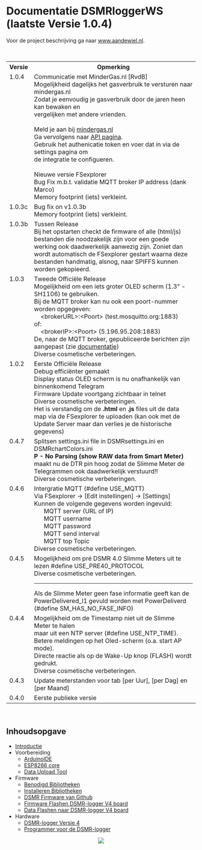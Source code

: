 # Documentatie DSMRloggerWS (laatste Versie 1.0.4)

<p>Voor de project beschrijving ga naar <a href="https://willem.aandewiel.nl/index.php/2018/08/28/slimme-meter-uitlezer/">www.aandewiel.nl</a>.</p>
<br>
<table>
<tr><th>Versie</th><th>Opmerking</th></tr>
<tr>
   <td valign="top">1.0.4</td>
   <td>Communicatie met MinderGas.nl [RvdB]
      <br>Mogelijkheid dagelijks het gasverbruik te versturen naar mindergas.nl
      <br>Zodat je eenvoudig je gasverbruik door de jaren heen kan bewaken en 
      <br>vergelijken met andere vrienden.
      <br>
      <br>Meld je aan bij <a href="https://mindergas.nl/">mindergas.nl</a>
      <br>Ga vervolgens naar <a href="https://mindergas.nl/member/api">API pagina</a>.
      <br>Gebruik het authenicatie token en voer dat in via de settings pagina om 
      <br>de integratie te configueren. 
      <br>
      <br>Nieuwe versie FSexplorer
      <br>Bug Fix m.b.t. validatie MQTT broker IP address  (dank Marco)
      <br>Memory footprint (iets) verkleint.
   </td>
</tr>
<tr>
   <td valign="top">1.0.3c</td>
   <td>Bug fix on v1.0.3b
      <br>Memory footprint (iets) verkleint.
   </td>
</tr>
<tr>
   <td valign="top">1.0.3b</td>
   <td>Tussen Release
      <br>Bij het opstarten checkt de firmware of alle (html/js) bestanden
   	  die noodzakelijk zijn voor een goede werking ook daadwerkelijk
	    aanwezig zijn. Zoniet dan wordt automatisch de FSexplorer gestart
	    waarna deze bestanden handmatig, alsnog, naar SPIFFS kunnen worden
	    gekopieerd.
   </td>
</tr>
<tr>
   <td valign="top">1.0.3</td>
   <td>Tweede Officiële Release
      <br>Mogelijkheid om een iets groter OLED scherm (1.3" - SH1106) te gebruiken.
      <br>Bij de MQTT broker kan nu ook een poort-nummer worden opgegeven:
	<br> &nbsp; &nbsp; &lt;brokerURL&gt;:&lt;Poort&gt; (test.mosquitto.org:1883)
	<br>of:
	<br> &nbsp; &nbsp; &lt;brokerIP&gt;:&lt;Poort&gt; (5.196.95.208:1883)
      <br>De, naar de MQTT broker, gepubliceerde berichten zijn aangepast (zie 
	  <a href="https://mrwheel.github.io/DSMRloggerWS/Use_MQTT/">documentatie</a>)
      <br>Diverse cosmetische verbeteringen.
   </td>
</tr>
<tr>
   <td valign="top">1.0.2</td>
   <td>Eerste Officiële Release
      <br>Debug efficiënter gemaakt
      <br>Display status OLED scherm is nu onafhankelijk van binnenkomend Telegram
      <br>Firmware Update voortgang zichtbaar in telnet
      <br>Diverse cosmetische verbeteringen.
      <br>Het is verstandig om de <b>.html</b> en <b>.js</b> files uit de data map via de FSexplorer
	  te uploaden (kan ook met de Update Server maar dan verlies je de historische
          gegevens)
   </td>
</tr>
<tr>
   <td valign="top">0.4.7</td>
   <td>Splitsen settings.ini file in DSMRsettings.ini en DSMRchartColors.ini
      <br><b>P - No Parsing (show RAW data from Smart Meter)</b> maakt nu de DTR pin hoog
          zodat de Slimme Meter de Telegrammen ook daadwerkelijk verstuurd!!
      <br>Diverse cosmetische verbeteringen.
   </td>
</tr>
<tr>
   <td valign="top">0.4.6</td>
   <td>Intergratie MQTT (#define USE_MQTT)
      <br>Via FSexplorer -> [Edit instellingen] -> [Settings]
      <br>Kunnen de volgende gegevens worden ingevuld:
      <br> &nbsp; &nbsp; &nbsp; MQTT server (URL of IP)
      <br> &nbsp; &nbsp; &nbsp; MQTT username
      <br> &nbsp; &nbsp; &nbsp; MQTT password
      <br> &nbsp; &nbsp; &nbsp; MQTT send interval
      <br> &nbsp; &nbsp; &nbsp; MQTT top Topic
      <br>Diverse cosmetische verbeteringen.
   </td>
</tr>
<tr>
   <td valign="top">0.4.5</td>
   <td>Mogelijkheid om pré DSMR 4.0 Slimme Meters uit te lezen
          #define&nbsp;USE_PRE40_PROTOCOL
      <br>Diverse cosmetische verbeteringen.
      <br><hr>
          Als de Slimme Meter geen fase informatie geeft kan
          de PowerDelivered_l1 gevuld worden met PowerDeliverd
          (#define&nbsp;SM_HAS_NO_FASE_INFO)
   </td>
</tr>
<tr>
   <td valign="top">0.4.4</td>
   <td>Mogelijkheid om de Timestamp niet uit de Slimme Meter te halen
      <br>maar uit een NTP server (#define&nbsp;USE_NTP_TIME).
      <br>Betere meldingen op het Oled-scherm (o.a. start AP mode).
      <br>Directe reactie als op de Wake-Up knop (FLASH) wordt gedrukt.
      <br>Diverse cosmetische verbeteringen.
   </td>
</tr>
<tr><td valign="top">0.4.3</td><td>Update meterstanden voor tab [per Uur], [per Dag] en [per Maand]</td></tr>
<tr><td valign="top">0.4.0</td><td>Eerste publieke versie</td></tr>
</table>
<br>
<h2 id="inhoudsopgave">Inhoudsopgave</h2>
<ul>
<li><a href="https://mrwheel.github.io/DSMRloggerWS/introductie/">Introductie</a></li>
<li>Voorbereiding<ul>
<li><a href="https://mrwheel.github.io/DSMRloggerWS/installatieArduinoIDE/">ArduinoIDE</a></li>
<li><a href="https://mrwheel.github.io/DSMRloggerWS/installatieESP8266core/">ESP8266 core</a></li>
<li><a href="https://mrwheel.github.io/DSMRloggerWS/installatieDataUploadTool/">Data Upload Tool</a></li>
</ul>
</li>
<li>Firmware<ul>
<li><a href="https://mrwheel.github.io/DSMRloggerWS/benodigdeBibliotheken/">Benodigd Bibliotheken</a></li>
<li><a href="https://mrwheel.github.io/DSMRloggerWS/installatieBibliotheken/">Installeren Bibliotheken</a></li>
<li><a href="https://mrwheel.github.io/DSMRloggerWS/clonenFirmware/">DSMR Firmware van Github</a></li>
<li><a href="https://mrwheel.github.io/DSMRloggerWS/uploadFirmware_V4/">Firmware Flashen DSMR-logger V4 board</a></li>
<li><a href="https://mrwheel.github.io/DSMRloggerWS/uploadDataMap_V4/">Data Flashen naar DSMR-logger V4 board</a></li>
</ul>
</li>
<li>Hardware<ul>
<li><a href="https://mrwheel.github.io/DSMRloggerWS/hardware_V4/">DSMR-logger Versie 4</a></li>
<li><a href="https://mrwheel.github.io/DSMRloggerWS/hardware_V4_Programmer/">Programmer voor de DSMR-logger</a></li>
</ul>
</li>
</ul>

<center><img src="mkdocs/docs/img/DSMR_V4_d.JPG"></center>
